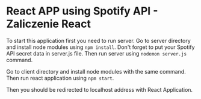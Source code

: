 # React APP using Spotify API - Zaliczenie React

To start this application first you need to run server.
Go to server directory and install node modules using `npm install`.
Don't forget to put your Spotify API secret data in server.js file.
Then run server using `nodemon server.js` command.

Go to client directory and install node modules with the same command.
Then run react application using `npm start`.

Then you should be redirected to localhost address with React Application.
